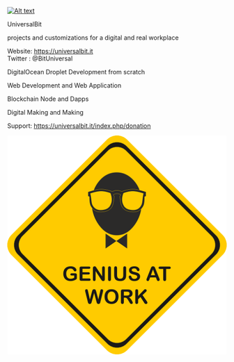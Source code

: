 
[![Alt text](https://github.com/universalbit-dev/papirus-icon-theme/blob/master/Papirus/64x64/places/folder-white-development.svg)](https://universalbit.it)

UniversalBit 

projects and customizations for a digital and real workplace

Website: https://universalbit.it    
Twitter : @BitUniversal


DigitalOcean Droplet Development from scratch

Web Development and Web Application

Blockchain Node and Dapps

Digital Making and Making

Support: https://universalbit.it/index.php/donation

[![Alt text](https://github.com/universalbit-dev/universalbit-dev/blob/main/genius-4807154_1280.png)](https://universalbit.it)
